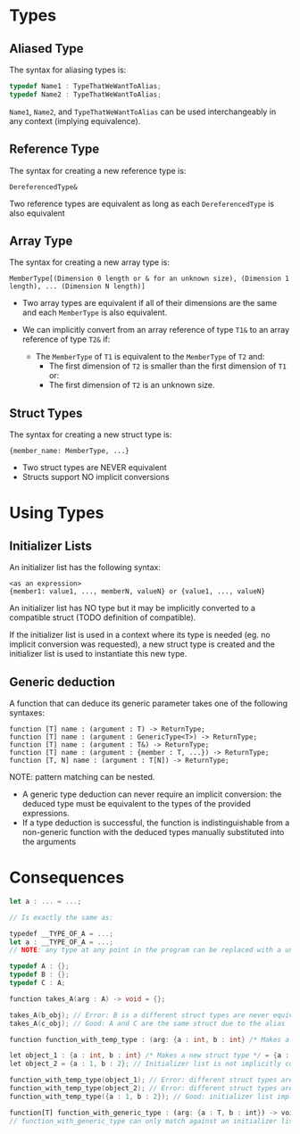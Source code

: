 # Types

## Aliased Type

The syntax for aliasing types is:

```c
typedef Name1 : TypeThatWeWantToAlias;
typedef Name2 : TypeThatWeWantToAlias;
```
`Name1`, `Name2`, and `TypeThatWeWantToAlias` can be used interchangeably in any context (implying equivalence).

## Reference Type

The syntax for creating a new reference type is:
```
DereferencedType&
```
Two reference types are equivalent as long as each `DereferencedType` is also equivalent


## Array Type
The syntax for creating a new array type is:
```
MemberType[(Dimension 0 length or & for an unknown size), (Dimension 1 length), ... (Dimension N length)]
```

- Two array types are equivalent if all of their dimensions are the same and each `MemberType` is also equivalent.

- We can implicitly convert from an array reference of type `T1&` to an array reference of type `T2&` if:
  - The `MemberType` of `T1` is equivalent to the `MemberType` of `T2` and:
    - The first dimension of `T2` is smaller than the first dimension of `T1` or:
    - The first dimension of `T2` is an unknown size.

## Struct Types

The syntax for creating a new struct type is:
```
{member_name: MemberType, ...}
```
- Two struct types are NEVER equivalent
- Structs support NO implicit conversions


# Using Types

## Initializer Lists

An initializer list has the following syntax:

```
<as an expression>
{member1: value1, ..., memberN, valueN} or {value1, ..., valueN}
```


An initializer list has NO type but it may be implicitly converted to a compatible struct (TODO definition of compatible).

If the initializer list is used in a context where its type is needed (eg. no implicit conversion was requested), a new struct type is created and the initializer list is used to instantiate this new type.

## Generic deduction

A function that can deduce its generic parameter takes one of the following syntaxes:
```
function [T] name : (argument : T) -> ReturnType;
function [T] name : (argument : GenericType<T>) -> ReturnType;
function [T] name : (argument : T&) -> ReturnType;
function [T] name : (argument : {member : T, ...}) -> ReturnType;
function [T, N] name : (argument : T[N]) -> ReturnType;
```
NOTE: pattern matching can be nested.

- A generic type deduction can never require an implicit conversion: the deduced type must be equivalent to the types of the provided expressions.
- If a type deduction is successful, the function is indistinguishable from a non-generic function with the deduced types manually substituted into the arguments


# Consequences

```rust
let a : ... = ...;

// Is exactly the same as:

typedef __TYPE_OF_A = ...;
let a : __TYPE_OF_A = ...;
// NOTE: any type at any point in the program can be replaced with a unique typedef alias to that type.
```

```c
typedef A : {};
typedef B : {};
typedef C : A;

function takes_A(arg : A) -> void = {};

takes_A(b_obj); // Error: B is a different struct types are never equivalent
takes_A(c_obj); // Good: A and C are the same struct due to the alias
```

```c
function function_with_temp_type : (arg: {a : int, b : int} /* Makes a new struct type */) -> void = {};

let object_1 : {a : int, b : int} /* Makes a new struct type */ = {a : 1, b : 2};
let object_2 = {a : 1, b : 2}; // Initializer list is not implicitly converted to another type and therefore makes a new compatible struct type

function_with_temp_type(object_1); // Error: different struct types are never equivalent
function_with_temp_type(object_2); // Error: different struct types are never equivalent
function_with_temp_type({a : 1, b : 2}); // Good: initializer list implicitly converts to struct type
```

```rust
function[T] function_with_generic_type : (arg: {a : T, b : int}) -> void = {};
// function_with_generic_type can only match against an initializer list since any struct would be a different type (after we substitute `T`)
```
